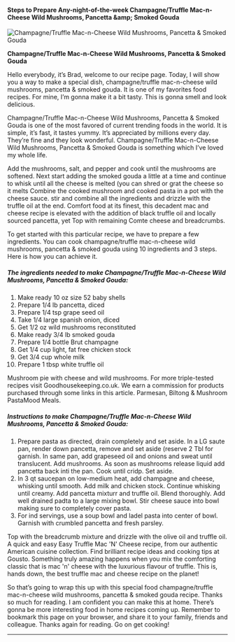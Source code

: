             

#### Steps to Prepare Any-night-of-the-week Champagne/Truffle Mac-n-Cheese Wild Mushrooms, Pancetta &amp;amp; Smoked Gouda

![Champagne/Truffle Mac-n-Cheese Wild Mushrooms, Pancetta &amp; Smoked Gouda](https://img-global.cpcdn.com/recipes/33947753/751x532cq70/champagnetruffle-mac-n-cheese-wild-mushrooms-pancetta-smoked-gouda-recipe-main-photo.jpg)

**Champagne/Truffle Mac-n-Cheese Wild Mushrooms, Pancetta &amp; Smoked Gouda**

Hello everybody, it’s Brad, welcome to our recipe page. Today, I will show you a way to make a special dish, champagne/truffle mac-n-cheese wild mushrooms, pancetta & smoked gouda. It is one of my favorites food recipes. For mine, I’m gonna make it a bit tasty. This is gonna smell and look delicious.

Champagne/Truffle Mac-n-Cheese Wild Mushrooms, Pancetta & Smoked Gouda is one of the most favored of current trending foods in the world. It is simple, it’s fast, it tastes yummy. It’s appreciated by millions every day. They’re fine and they look wonderful. Champagne/Truffle Mac-n-Cheese Wild Mushrooms, Pancetta & Smoked Gouda is something which I’ve loved my whole life.

Add the mushrooms, salt, and pepper and cook until the mushrooms are softened. Next start adding the smoked gouda a little at a time and continue to whisk until all the cheese is melted (you can shred or grat the cheese so it melts Combine the cooked mushroom and cooked pasta in a pot with the cheese sauce. stir and combine all the ingredients and drizzle with the truffle oil at the end. Comfort food at its finest, this decadent mac and cheese recipe is elevated with the addition of black truffle oil and locally sourced pancetta, yet Top with remaining Comte cheese and breadcrumbs.

To get started with this particular recipe, we have to prepare a few ingredients. You can cook champagne/truffle mac-n-cheese wild mushrooms, pancetta & smoked gouda using 10 ingredients and 3 steps. Here is how you can achieve it.

##### The ingredients needed to make Champagne/Truffle Mac-n-Cheese Wild Mushrooms, Pancetta & Smoked Gouda:

1.  Make ready 10 oz size 52 baby shells
2.  Prepare 1/4 lb pancetta, diced
3.  Prepare 1/4 tsp grape seed oil
4.  Take 1/4 large spanish onion, diced
5.  Get 1/2 oz wild mushrooms reconstituted
6.  Make ready 3/4 lb smoked gouda
7.  Prepare 1/4 bottle Brut champagne
8.  Get 1/4 cup light, fat free chicken stock
9.  Get 3/4 cup whole milk
10.  Prepare 1 tbsp white truffle oil

Mushroom pie with cheese and wild mushrooms. For more triple-tested recipes visit Goodhousekeeping.co.uk. We earn a commission for products purchased through some links in this article. Parmesan, Biltong & Mushroom PastaMood Meals.

##### Instructions to make Champagne/Truffle Mac-n-Cheese Wild Mushrooms, Pancetta & Smoked Gouda:

1.  Prepare pasta as directed, drain completely and set aside. In a LG saute pan, render down pancetta, remove and set aside (reserve 2 Tbl for garnish. In same pan, add grapeseed oil and onions and sweat until translucent. Add mushrooms. As soon as mushrooms release liquid add pancetta back inti the pan. Cook until cridp. Set aside.
2.  In 3 qt saucepan on low-medium heat, add champagne and cheese, whisking until smooth. Add milk and chicken stock. Continue whisking until creamy. Add pancetta mixturr and truffle oil. Blend thoroughly. Add well drained padta to a large mixing bowl. Stir cheese sauce into bowl making sure to completely cover pasta.
3.  For ind servings, use a soup bowl and ladel pasta into center of bowl. Garnish with crumbled pancetta and fresh parsley.

Top with the breadcrumb mixture and drizzle with the olive oil and truffle oil. A quick and easy Easy Truffle Mac 'N' Cheese recipe, from our authentic American cuisine collection. Find brilliant recipe ideas and cooking tips at Gousto. Something truly amazing happens when you mix the comforting classic that is mac 'n' cheese with the luxurious flavour of truffle. This is, hands down, the best truffle mac and cheese recipe on the planet!

So that’s going to wrap this up with this special food champagne/truffle mac-n-cheese wild mushrooms, pancetta & smoked gouda recipe. Thanks so much for reading. I am confident you can make this at home. There’s gonna be more interesting food in home recipes coming up. Remember to bookmark this page on your browser, and share it to your family, friends and colleague. Thanks again for reading. Go on get cooking!

* * *